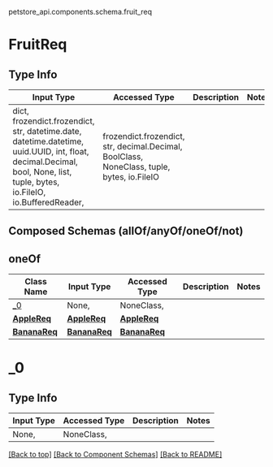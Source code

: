 petstore_api.components.schema.fruit_req

# FruitReq

## Type Info
Input Type | Accessed Type | Description | Notes
------------ | ------------- | ------------- | -------------
dict, frozendict.frozendict, str, datetime.date, datetime.datetime, uuid.UUID, int, float, decimal.Decimal, bool, None, list, tuple, bytes, io.FileIO, io.BufferedReader,  | frozendict.frozendict, str, decimal.Decimal, BoolClass, NoneClass, tuple, bytes, io.FileIO |  |

## Composed Schemas (allOf/anyOf/oneOf/not)
## oneOf
Class Name | Input Type | Accessed Type | Description | Notes
------------- | ------------- | ------------- | ------------- | -------------
[_0](#oneOf_0) | None,  | NoneClass,  |  |
[**AppleReq**](apple_req.AppleReq.md) | [**AppleReq**](apple_req.AppleReq.md) | [**AppleReq**](apple_req.AppleReq.md) |  |
[**BananaReq**](banana_req.BananaReq.md) | [**BananaReq**](banana_req.BananaReq.md) | [**BananaReq**](banana_req.BananaReq.md) |  |

<a id="oneOf_0"></a>
# _0

## Type Info
Input Type | Accessed Type | Description | Notes
------------ | ------------- | ------------- | -------------
None,  | NoneClass,  |  |

[[Back to top]](#top) [[Back to Component Schemas]](../../../README.md#Component-Schemas) [[Back to README]](../../../README.md)
